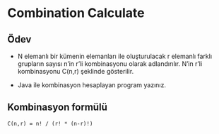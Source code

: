 # Combination Calculate

## Ödev
- N elemanlı bir kümenin elemanları ile oluşturulacak r elemanlı farklı grupların sayısı n’in r’li kombinasyonu olarak adlandırılır. N’in r’li kombinasyonu C(n,r) şeklinde gösterilir.

- Java ile kombinasyon hesaplayan program yazınız.

## Kombinasyon formülü

`C(n,r) = n! / (r! * (n-r)!)`